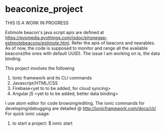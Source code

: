 # beaconize_project

THIS IS A WORK IN PROGRESS

Estimote beacon's java script apis are defined at https://evomedia.evothings.com/jsdoc/phonegap-estimotebeacons/estimote.html. 
Refer the apis of beacons and nearables.
As of now, the code is supposed to monitor and range all the available beacons(the ones with default UUID). 
The issue I am working on is, the data binding.

This project involves the following
1. Ionic framework and its CLI commands
2. Javascript/HTML/CSS
3. Firebase<yet to to be added, for cloud syncing>
4. Angular jS <yet to to be added, better data binding>

I use atom editor for code browsing/editing.
The ionic commands for developing/debugging are detailed @ http://ionicframework.com/docs/cli/
For quick ionic usage:
1. to start a project: $ ionic start <app-name> <template>

2.ionic add platform ios
  ionic add platform android

3. to live debug:
  ionic serve --lab
  
4. build the code:
  ionic build ios
  ionic build android

5. setup AVD in your android tools
  ionic emulate ios
  ionic emulate android

6. run the tested app in your device
  ionic run ios
  ionic run android

  
